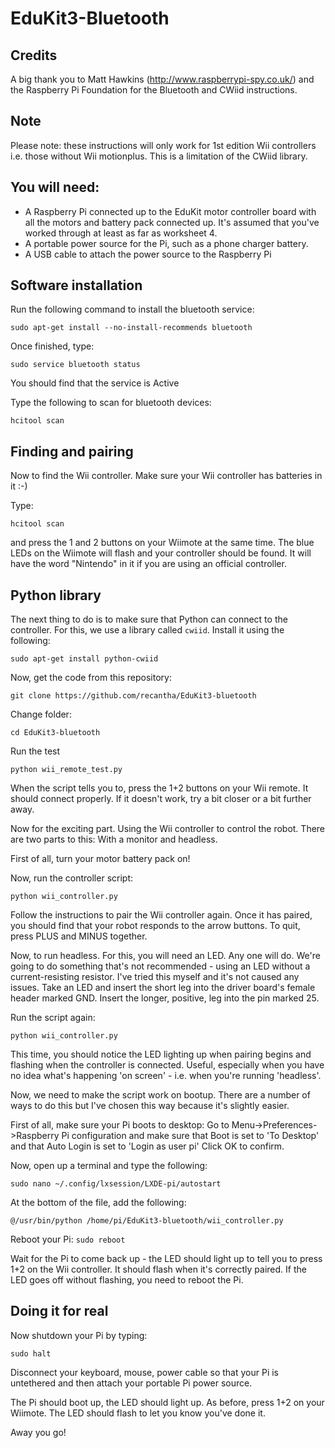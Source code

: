 # EduKit3-Bluetooth

## Credits
A big thank you to Matt Hawkins (http://www.raspberrypi-spy.co.uk/) and the Raspberry Pi Foundation for the Bluetooth and CWiid instructions.

## Note
Please note: these instructions will only work for 1st edition Wii controllers
i.e. those without Wii motionplus. This is a limitation of the CWiid library.

## You will need:
* A Raspberry Pi connected up to the EduKit motor controller board with all the
motors and battery pack connected up. It's assumed that you've worked through
at least as far as worksheet 4.
* A portable power source for the Pi, such as a phone charger battery.
* A USB cable to attach the power source to the Raspberry Pi

## Software installation
Run the following command to install the bluetooth service:

`sudo apt-get install --no-install-recommends bluetooth`

Once finished, type:

`sudo service bluetooth status`

You should find that the service is Active

Type the following to scan for bluetooth devices:

`hcitool scan`

## Finding and pairing
Now to find the Wii controller.
Make sure your Wii controller has batteries in it :-)

Type:

`hcitool scan`

and press the 1 and 2 buttons on your Wiimote at the same time.
The blue LEDs on the Wiimote will flash and your controller should be found.
It will have the word "Nintendo" in it if you are using an official controller.

## Python library

The next thing to do is to make sure that Python can connect to the controller.
For this, we use a library called `cwiid`. Install it using the following:

`sudo apt-get install python-cwiid`

Now, get the code from this repository:

`git clone https://github.com/recantha/EduKit3-bluetooth`

Change folder:

`cd EduKit3-bluetooth`

Run the test

`python wii_remote_test.py`

When the script tells you to, press the 1+2 buttons on your Wii remote.
It should connect properly. If it doesn't work, try a bit closer or a bit
further away.

Now for the exciting part. Using the Wii controller to control the robot.
There are two parts to this: With a monitor and headless.

First of all, turn your motor battery pack on!

Now, run the controller script:

`python wii_controller.py`

Follow the instructions to pair the Wii controller again.
Once it has paired, you should find that your robot responds to the arrow
buttons. To quit, press PLUS and MINUS together.

Now, to run headless. For this, you will need an LED. Any one will do.
We're going to do something that's not recommended - using an LED without
a current-resisting resistor. I've tried this myself and it's not caused
any issues. Take an LED and insert the short leg into the driver board's
female header marked GND. Insert the longer, positive, leg into the pin marked
25.

Run the script again:

`python wii_controller.py`

This time, you should notice the LED lighting up when pairing begins
and flashing when the controller is connected. Useful, especially
when you have no idea what's happening 'on screen' - i.e. when you're
running 'headless'.

Now, we need to make the script work on bootup. There are a number of
ways to do this but I've chosen this way because it's slightly easier.

First of all, make sure your Pi boots to desktop:
Go to Menu->Preferences->Raspberry Pi configuration and make sure
that Boot is set to 'To Desktop' and that Auto Login is set to 'Login as user pi'
Click OK to confirm.

Now, open up a terminal and type the following:

`sudo nano ~/.config/lxsession/LXDE-pi/autostart`

At the bottom of the file, add the following:

`@/usr/bin/python /home/pi/EduKit3-bluetooth/wii_controller.py`

Reboot your Pi:
`sudo reboot`

Wait for the Pi to come back up - the LED should light up to tell you to
press 1+2 on the Wii controller. It should flash when it's correctly paired.
If the LED goes off without flashing, you need to reboot the Pi.

## Doing it for real

Now shutdown your Pi by typing:

`sudo halt`

Disconnect your keyboard, mouse, power cable so that your Pi is untethered
and then attach your portable Pi power source.

The Pi should boot up, the LED should light up. As before, press 1+2 on your
Wiimote. The LED should flash to let you know you've done it.

Away you go!
